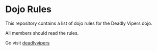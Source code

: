 Dojo Rules
==========

This repository contains a list of dojo rules for the Deadly Vipers dojo.

All members should read the rules.

Go visit [deadlyvipers](https://github.com/deadlyvipers)

